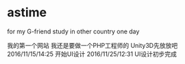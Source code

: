 # astime
for my G-friend study in other country one day

我的第一个网站
我还是要做一个PHP工程师的
Unity3D先放放吧
2016/11/15/14:25 开始UI设计
2016/11/25/12:31 UI设计初步完成

